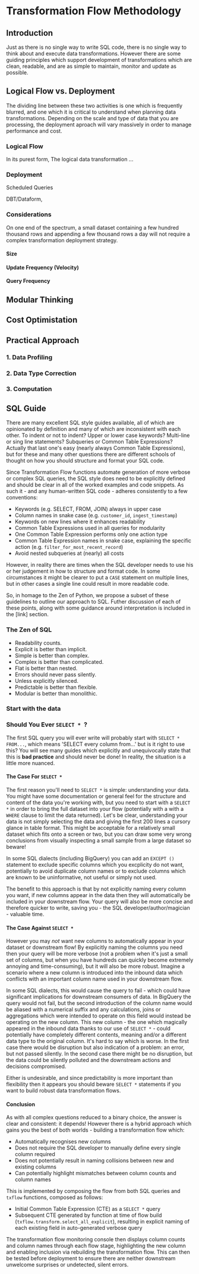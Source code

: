# Transformation Flow Methodology

## Introduction
Just as there is no single way to write SQL code, there is no single way to think about and execute data transformations.  However there are some guiding principles which support development of transformations which are clean, readable, and are as simple to maintain, monitor and update as possible.

## Logical Flow vs. Deployment
The dividing line between these two activities is one which is frequently blurred, and one which it is critical to understand when planning data transformations.  Depending on the scale and type of data that you are processing, the deployment aproach will vary massively in order to manage performance and cost.  

### Logical Flow
In its purest form, The logical data transformation ...



### Deployment
Scheduled Queries

DBT/Dataform, 



### Considerations

On one end of the spectrum, a small dataset containing a few hundred thousand rows and appending a few thousand rows a day will not require a complex transformation deployment strategy.

#### Size
#### Update Frequency (Velocity)
#### Query Frequency




## Modular Thinking

## Cost Optimistation


## Practical Approach



### 1. Data Profiling
### 2. Data Type Correction


### 3. Computation

## SQL Guide
There are many excellent SQL style guides available, all of which are opinionated by definition and many of which are inconsistent with each other.  To indent or not to indent?  Upper or lower case keywords?  Multi-line or sing line statements? Subqueries or Common Table Expressions?  Actually that last one's easy (nearly always Common Table Expressions), but for these and many other questions there are different schools of thought on how you should structure and format your SQL code.  

Since Transformation Flow functions automate generation of more verbose or complex SQL queries, the SQL style does need to be explicitly defined and should be clear in all of the worked examples and code snippets.  As such it - and any human-written SQL code - adheres consistently to a few conventions:
- Keywords (e.g. SELECT, FROM, JOIN) always in upper case 
- Column names in snake case (e.g. `customer_id`, `ingest_timestamp`)
- Keywords on new lines where it enhances readability
- Common Table Expressions used in all queries for modularity
- One Common Table Expression performs only one action type
- Common Table Expression names in snake case, explaining the specific action (e.g. `filter_for_most_recent_record`) 
- Avoid nested subqueries at (nearly) all costs

However, in reality there are times when the SQL developer needs to use his or her judgement in how to structure and format code.  In some circumstances it might be clearer to put a `CASE` statement on multiple lines, but in other cases a single line could result in more readable code.

So, in homage to the Zen of Python, we propose a subset of these guidelines to outline our approach to SQL.  Futher discussion of each of these points, along with some guidance around interpretation is included in the [link] section.

### The Zen of SQL
- Readability counts.
- Explicit is better than implicit.
- Simple is better than complex.
- Complex is better than complicated.
- Flat is better than nested.
- Errors should never pass silently.
- Unless explicitly silenced.
- Predictable is better than flexible.
- Modular is better than monolithic.

### Start with the data

### Should You Ever `SELECT * `?
The first SQL query you will ever write will probably start with `SELECT * FROM...`, which means 'SELECT every column from...' but is it right to use this?  You will see many guides which explicitly and unequivocally state that this is **bad practice** and should never be done!  In reality, the situation is a little more nuanced.

#### The Case For `SELECT *`
The first reason you'll need to `SELECT *` is simple: understanding your data.  You might have some documentation or general feel for the structure and content of the data you're working with, but you need to start with a `SELECT *` in order to bring the full dataset into your flow (potentially with a with a `WHERE` clause to limit the data returned).  Let's be clear, understanding your data is not simply selecting the data and giving the first 200 lines a cursory glance in table format.  This might be acceptable for a relatively small dataset which fits onto a screen or two, but you can draw some very wrong conclusions from visually inspecting a small sample from a large dataset so beware!

In some SQL dialects (including BigQuery) you can add an `EXCEPT ()` statement to exclude specific columns which you excplicity do not want, potentially to avoid duplicate column names or to exclude columns which are known to be uninformative, not useful or simply not used.

The benefit to this approach is that by not explicitly naming every column you want, if new columns appear in the data then they will automatically be included in your downstream flow.  Your query will also be more concise and therefore quicker to write, saving you - the SQL developer/author/magician - valuable time. 

#### The Case Against `SELECT *`
However you may _not_ want new columns to automatically appear in your dataset or downstream flow!  By explicitly naming the columns you need then your query will be more verbose (not a problem when it's just a small set of columns, but when you have hundreds can quickly become extremely annoying and time-consuming), but it will also be more robust.  Imagine a scenario where a new column is introduced into the inbound data which conflicts with an important column name used in your downstream flow.  

In some SQL dialects, this would cause the query to fail - which could have significant implications for downstream consumers of data.  In BigQuery the query would not fail, but the second introduction of the column name would be aliased with a numerical suffix and any calculations, joins or aggregations which were intended to operate on this field would instead be operating on the new column.  This new column - the one which magically appeared in the inbound data thanks to our use of `SELECT *` - could potentially have completely different contents, meaning and/or a different data type to the original column.  It's hard to say which is worse.  In the first case there would be disruption but also indication of a problem: an error, but not passed silently.  In the second case there might be no disruption, but the data could be silently polluted and the downstream actions and decisions compromised.

Either is undesirable, and since predictability is more important than flexibility then it appears you should beware `SELECT *` statements if you want to build robust data transformation flows.

#### Conclusion
As with all complex questions reduced to a binary choice, the answer is clear and consistent: it depends!  However there is a hybrid approach which gains you the best of both worlds - building a transformation flow which: 

- Automatically recognises new columns
- Does not require the SQL developer to manually define every single column required
- Does not potentially result in naming collisions between new and existing columns
- Can potentially highlight mismatches between column counts and column names 

This is implemented by composing the flow from both SQL queries and `txflow` functions, composed as follows:
- Initial Common Table Expression (CTE) as a `SELECT *` query
- Subsequent CTE generated by function at time of flow build (`txflow.transform.select_all_explicit`), resulting in explicit naming of each existing field in auto-generated verbose query

The transformation flow monitoring console then displays column counts and column names through each flow stage, highlighting the new column and enabling inclusion via rebuilding the transformation flow.  This can then be tested before deployment to ensure there are neither downstream unwelcome surprises or undetected, silent errors.
